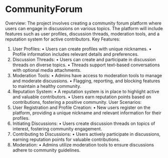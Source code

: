 # CommunityForum
Overview: The project involves creating a community forum platform where users can engage in discussions on various topics. The platform will include features such as user profiles, discussion threads, moderation tools, and a reputation system for active contributors. 
Key Features:
1.	User Profiles:
•	Users can create profiles with unique nicknames.
•	Profile information includes relevant details and preferences.
2.	Discussion Threads:
•	Users can create and participate in discussion threads on diverse topics.
•	Threads support text-based conversations with optional media attachments.
3.	Moderation Tools:
•	Admins have access to moderation tools to manage and moderate discussions.
•	Flagging, reporting, and blocking features to maintain a healthy community.
4.	Reputation System:
•	A reputation system is in place to highlight active and valuable contributors.
•	Users earn reputation points based on contributions, fostering a positive community.
User Scenarios:
1.	User Registration and Profile Creation:
•	New users register on the platform, providing a unique nickname and relevant information for their profiles.
2.	Initiating Discussions:
•	Users create discussion threads on topics of interest, fostering community engagement.
3.	Contributing to Discussions:
•	Users actively participate in discussions, earning reputation points for valuable contributions.
4.	Moderation:
•	Admins utilize moderation tools to ensure discussions adhere to community guidelines.
